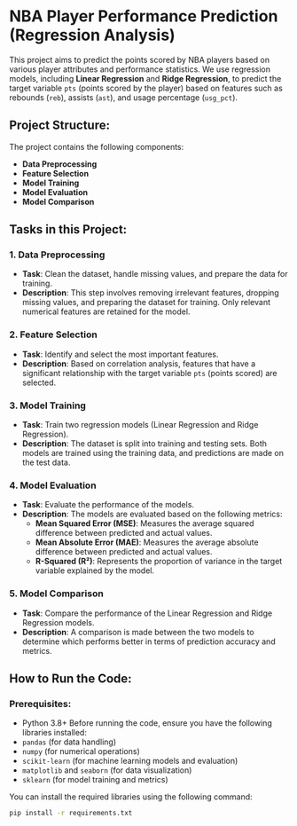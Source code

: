 # NBA Player Performance Prediction (Regression Analysis)

This project aims to predict the points scored by NBA players based on various player attributes and performance statistics. We use regression models, including **Linear Regression** and **Ridge Regression**, to predict the target variable `pts` (points scored by the player) based on features such as rebounds (`reb`), assists (`ast`), and usage percentage (`usg_pct`).

## **Project Structure:**
The project contains the following components:
- **Data Preprocessing**
- **Feature Selection**
- **Model Training**
- **Model Evaluation**
- **Model Comparison**

## **Tasks in this Project:**

### 1. **Data Preprocessing**
   - **Task**: Clean the dataset, handle missing values, and prepare the data for training.
   - **Description**: This step involves removing irrelevant features, dropping missing values, and preparing the dataset for training. Only relevant numerical features are retained for the model.

### 2. **Feature Selection**
   - **Task**: Identify and select the most important features.
   - **Description**: Based on correlation analysis, features that have a significant relationship with the target variable `pts` (points scored) are selected.

### 3. **Model Training**
   - **Task**: Train two regression models (Linear Regression and Ridge Regression).
   - **Description**: The dataset is split into training and testing sets. Both models are trained using the training data, and predictions are made on the test data.

### 4. **Model Evaluation**
   - **Task**: Evaluate the performance of the models.
   - **Description**: The models are evaluated based on the following metrics:
     - **Mean Squared Error (MSE)**: Measures the average squared difference between predicted and actual values.
     - **Mean Absolute Error (MAE)**: Measures the average absolute difference between predicted and actual values.
     - **R-Squared (R²)**: Represents the proportion of variance in the target variable explained by the model.

### 5. **Model Comparison**
   - **Task**: Compare the performance of the Linear Regression and Ridge Regression models.
   - **Description**: A comparison is made between the two models to determine which performs better in terms of prediction accuracy and metrics.

## **How to Run the Code:**

### Prerequisites:
- Python 3.8+
Before running the code, ensure you have the following libraries installed:
- `pandas` (for data handling)
- `numpy` (for numerical operations)
- `scikit-learn` (for machine learning models and evaluation)
- `matplotlib` and `seaborn` (for data visualization)
- `sklearn` (for model training and metrics)

You can install the required libraries using the following command:
```bash
pip install -r requirements.txt
